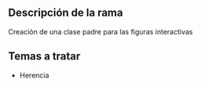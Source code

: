 ## Descripción de la rama
 Creación de una clase padre para las figuras interactivas
 
 ## Temas a tratar
 * Herencia
 
  
  